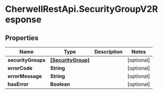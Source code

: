 # CherwellRestApi.SecurityGroupV2Response

## Properties
Name | Type | Description | Notes
------------ | ------------- | ------------- | -------------
**securityGroups** | [**[SecurityGroup]**](SecurityGroup.md) |  | [optional] 
**errorCode** | **String** |  | [optional] 
**errorMessage** | **String** |  | [optional] 
**hasError** | **Boolean** |  | [optional] 



